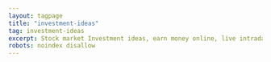 ```yaml
---
layout: tagpage
title: "investment-ideas"
tag: investment-ideas
excerpt: Stock market Investment ideas, earn money online, live intraday trading, learn and earn
robots: noindex disallow
---
```


